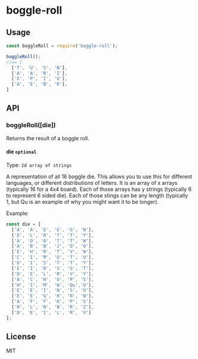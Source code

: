 # boggle-roll

## Usage

```js
const boggleRoll = require('boggle-roll');

boggleRoll();
//=> [
  ['T', 'U', 'S', 'N'],
  ['A', 'A', 'R', 'I'],
  ['E', 'P', 'I', 'U'],
  ['A', 'E', 'B', 'R'],
]
```

## API

### boggleRoll([die])

Returns the result of a boggle roll.

#### die `optional`

Type: `2d array of strings`

A representation of all 16 boggle die. This allows you to use this for different languages, or different distributions of letters. It is an array of x arrays (typically 16 for a 4x4 board). Each of those arrays has y strings (typically 6 to represent 6 sided die). Each of those stings can be any length (typically 1, but Qu is an example of why you might want it to be longer).

Example:

```js
const die = [
  ['A', 'A', 'E', 'E', 'G', 'N'],
  ['E', 'L', 'R', 'T', 'T', 'Y'],
  ['A', 'O', 'O', 'T', 'T', 'W'],
  ['A', 'B', 'B', 'J', 'O', 'O'],
  ['E', 'H', 'R', 'T', 'V', 'W'],
  ['C', 'I', 'M', 'O', 'T', 'U'],
  ['D', 'I', 'S', 'T', 'T', 'Y'],
  ['E', 'I', 'O', 'S', 'S', 'T'],
  ['D', 'E', 'L', 'R', 'V', 'Y'],
  ['A', 'C', 'H', 'O', 'P', 'S'],
  ['H', 'I', 'M', 'N', 'Qu','U'],
  ['E', 'E', 'I', 'N', 'S', 'U'],
  ['E', 'E', 'G', 'H', 'N', 'W'],
  ['A', 'F', 'F', 'K', 'P', 'S'],
  ['H', 'L', 'N', 'N', 'R', 'Z'],
  ['D', 'E', 'I', 'L', 'R', 'X']
];
```

## License

MIT
